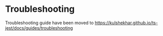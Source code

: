# Troubleshooting

Troubleshooting guide have been moved to https://kulshekhar.github.io/ts-jest/docs/guides/troubleshooting
